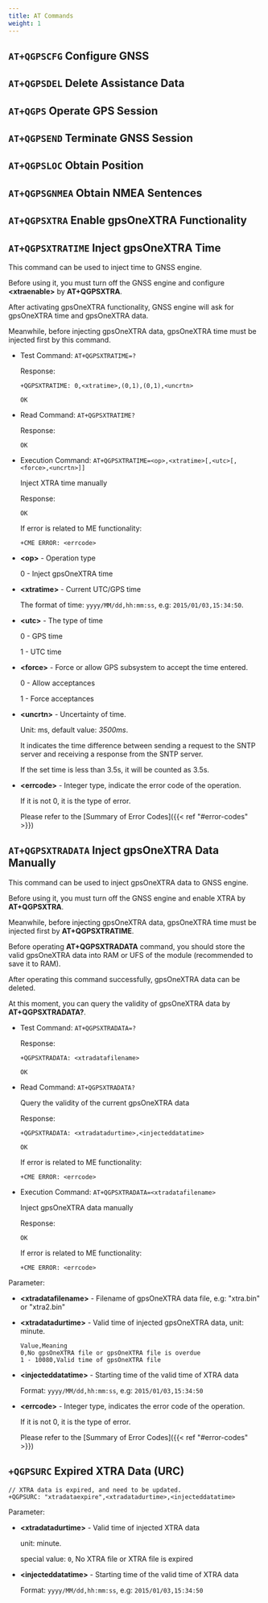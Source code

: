 ```yaml
---
title: AT Commands
weight: 1
---
```


## `AT+QGPSCFG` Configure GNSS

## `AT+QGPSDEL` Delete Assistance Data

## `AT+QGPS` Operate GPS Session

## `AT+QGPSEND` Terminate GNSS Session

## `AT+QGPSLOC` Obtain Position

## `AT+QGPSGNMEA` Obtain NMEA Sentences

## `AT+QGPSXTRA` Enable gpsOneXTRA Functionality

## `AT+QGPSXTRATIME` Inject gpsOneXTRA Time

This command can be used to inject time to GNSS engine.

Before using it, you must turn off the GNSS engine and configure **\<xtraenable>** by **AT+QGPSXTRA**.

After activating gpsOneXTRA functionality, GNSS engine will ask for gpsOneXTRA time and gpsOneXTRA data.

Meanwhile, before injecting gpsOneXTRA data, gpsOneXTRA time must be injected first by this command.

- Test Command: `AT+QGPSXTRATIME=?`

  Response:

  ```at
  +QGPSXTRATIME: 0,<xtratime>,(0,1),(0,1),<uncrtn>

  OK
  ```

- Read Command: `AT+QGPSXTRATIME?`

  Response:

  ```at
  OK
  ```

- Execution Command: `AT+QGPSXTRATIME=<op>,<xtratime>[,<utc>[,<force>,<uncrtn>]]`

  Inject XTRA time manually

  Response:

  ```at
  OK
  ```

  If error is related to ME functionality:

  ```at
  +CME ERROR: <errcode>
  ```

- **\<op>** - Operation type

  0 - Inject gpsOneXTRA time

- **\<xtratime>** - Current UTC/GPS time

  The format of time: `yyyy/MM/dd,hh:mm:ss`, e.g: `2015/01/03,15:34:50`.

- **\<utc>** - The type of time

  0 - GPS time

  1 - UTC time

- **\<force>** - Force or allow GPS subsystem to accept the time entered.

  0 - Allow acceptances

  1 - Force acceptances

- **\<uncrtn>** - Uncertainty of time.

  Unit: ms, default value: _3500ms_.

  It indicates the time difference between sending a request to the SNTP server and receiving a response from the SNTP server.

  If the set time is less than 3.5s, it will be counted as 3.5s.

- **\<errcode>** - Integer type, indicate the error code of the operation.

  If it is not 0, it is the type of error.

  Please refer to the [Summary of Error Codes]({{< ref "#error-codes" >}})

## `AT+QGPSXTRADATA` Inject gpsOneXTRA Data Manually

This command can be used to inject gpsOneXTRA data to GNSS engine.

Before using it, you must turn off the GNSS engine and enable XTRA by **AT+QGPSXTRA**.

Meanwhile, before injecting gpsOneXTRA data, gpsOneXTRA time must be injected first by **AT+QGPSXTRATIME**.

Before operating **AT+QGPSXTRADATA** command, you should store the valid gpsOneXTRA data into RAM or UFS of the module (recommended to save it to RAM).

After operating this command successfully, gpsOneXTRA data can be deleted.

At this moment, you can query the validity of gpsOneXTRA data by **AT+QGPSXTRADATA?**.

- Test Command: `AT+QGPSXTRADATA=?`

  Response:

  ```at
  +QGPSXTRADATA: <xtradatafilename>

  OK
  ```

- Read Command: `AT+QGPSXTRADATA?`

  Query the validity of the current gpsOneXTRA data

  Response:

  ```at
  +QGPSXTRADATA: <xtradatadurtime>,<injecteddatatime>

  OK
  ```

  If error is related to ME functionality:

  ```at
  +CME ERROR: <errcode>
  ```

- Execution Command: `AT+QGPSXTRADATA=<xtradatafilename>`

  Inject gpsOneXTRA data manually

  Response:

  ```at
  OK
  ```

  If error is related to ME functionality:

  ```at
  +CME ERROR: <errcode>
  ```

Parameter:

- **\<xtradatafilename>** - Filename of gpsOneXTRA data file, e.g: "xtra.bin" or "xtra2.bin"

- **\<xtradatadurtime>** - Valid time of injected gpsOneXTRA data, unit: minute.

  ```csv
  Value,Meaning
  0,No gpsOneXTRA file or gpsOneXTRA file is overdue
  1 - 10080,Valid time of gpsOneXTRA file
  ```

- **\<injecteddatatime>** - Starting time of the valid time of XTRA data

  Format: `yyyy/MM/dd,hh:mm:ss`, e.g: `2015/01/03,15:34:50`

- **\<errcode>** - Integer type, indicates the error code of the operation.

  If it is not 0, it is the type of error.

  Please refer to the [Summary of Error Codes]({{< ref "#error-codes" >}})

## `+QGPSURC` Expired XTRA Data (URC)

```at
// XTRA data is expired, and need to be updated.
+QGPSURC: "xtradataexpire",<xtradatadurtime>,<injecteddatatime>
```

Parameter:

- **\<xtradatadurtime>** - Valid time of injected XTRA data

  unit: minute.

  special value: `0`, No XTRA file or XTRA file is expired

- **\<injecteddatatime>** - Starting time of the valid time of XTRA data

  Format: `yyyy/MM/dd,hh:mm:ss`, e.g: `2015/01/03,15:34:50`
